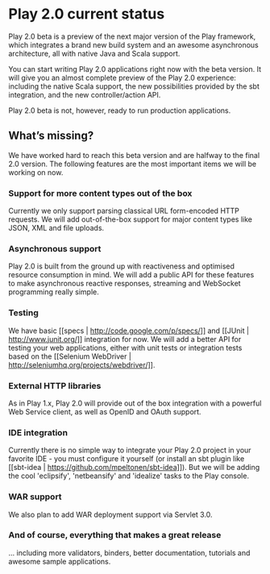 # Play 2.0 current status

Play 2.0 beta is a preview of the next major version of the Play framework, which integrates a brand new build system and an awesome asynchronous architecture, all with native Java and Scala support.

You can start writing Play 2.0 applications right now with the beta version. It will give you an almost complete preview of the Play 2.0 experience: including the native Scala support, the new possibilities provided by the sbt integration, and the new controller/action API.

Play 2.0 beta is not, however, ready to run production applications. 

## What’s missing?

We have worked hard to reach this beta version and are halfway to the final 2.0 version. The following features are the most important items we will be working on now.

### Support for more content types out of the box

Currently we only support parsing classical URL form-encoded HTTP requests. We will add out-of-the-box support for major content types like JSON, XML and file uploads.

### Asynchronous support

Play 2.0 is built from the ground up with reactiveness and optimised resource consumption in mind. We will add a public API for these features to make asynchronous reactive responses, streaming and WebSocket programming really simple.

### Testing

We have basic [[specs | http://code.google.com/p/specs/]] and [[JUnit | http://www.junit.org/]] integration for now. We will add a better API for testing your web applications, either with unit tests or integration tests based on the [[Selenium WebDriver | http://seleniumhq.org/projects/webdriver/]].

### External HTTP libraries

As in Play 1.x, Play 2.0 will provide out of the box integration with a powerful Web Service client, as well as OpenID and OAuth support.

### IDE integration

Currently there is no simple way to integrate your Play 2.0 project in your favorite IDE - you must configure it yourself (or install an sbt plugin like [[sbt-idea | https://github.com/mpeltonen/sbt-idea]]). But we will be adding the cool 'eclipsify', 'netbeansify' and 'idealize' tasks to the Play console.

### WAR support

We also plan to add WAR deployment support via Servlet 3.0.

### And of course, everything that makes a great release

… including more validators, binders, better documentation, tutorials and awesome sample applications.